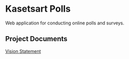 # Kasetsart Polls
Web application for conducting online polls and surveys.

## Project Documents

[Vision Statement](../../wiki/Vision%20Statement)
